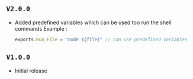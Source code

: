 ## `V2.0.0`

- Added predefined variables which can be used too run the shell commands
  Example :
  ```js
  exports.Run_File = "node ${file}" // can use predefined variables
  ```
## `V1.0.0`

- Initial release